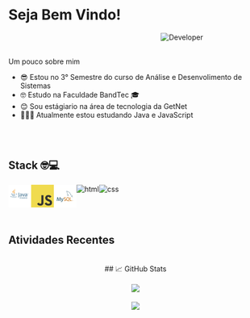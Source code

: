 # Seja Bem Vindo!

<img align="right" width="40%" src="https://i.pinimg.com/originals/e4/26/70/e426702edf874b181aced1e2fa5c6cde.gif" alt="Developer" />

<br>
<br>

Um pouco sobre mim

- 😎 Estou no 3° Semestre do curso de Análise e Desenvolimento de Sistemas 
- 🤓 Estudo na Faculdade BandTec 🎓
- 😊 Sou estágiario na área de tecnologia da GetNet 
- 👨🏽‍💻 Atualmente estou estudando Java e JavaScript 
<br>
<br>

## Stack 🤓💻

<img align="left" alt="Java" width="45px" src="https://raw.githubusercontent.com/github/explore/80688e429a7d4ef2fca1e82350fe8e3517d3494d/topics/java/java.png"/>
<img align="left" alt="JavaScript" width="45px" src="https://raw.githubusercontent.com/github/explore/80688e429a7d4ef2fca1e82350fe8e3517d3494d/topics/javascript/javascript.png" />
<img align="left" alt="Mysql" width="45px" src="https://raw.githubusercontent.com/github/explore/80688e429a7d4ef2fca1e82350fe8e3517d3494d/topics/mysql/mysql.png" />
<img align="left" alt="html" width="45px" src="https://cdn.pixabay.com/photo/2017/08/05/11/16/logo-2582748_640.png" />
<img align="left" alt="css" width="45px" src="https://cdn.pixabay.com/photo/2017/08/05/11/16/logo-2582747_1280.png" />


<br>
<br>
<br>
<br>

## Atividades Recentes 
<br>
<center>
<table>
  <tr>
      ## &#x1f4c8; GitHub Stats

<p align="center">
<a href="https://github.com/rafael-rochaalmeida">
    <img widht="48%" height="194px" align="center" src="https://github-readme-stats.vercel.app/api?username=rafael-rochaalmeida&show_icons=true&theme=gruvbox"/>
</a>

</br>
</br>

<a href="https://github.com/rafael-rochaalmeida">
  <img widht="50%" height="194px" align="center" src="https://github-readme-stats.vercel.app/api/top-langs/?username=rafael-rochaalmeida&hide=html&title_color=D8A52C&text_color=8DBF7B&icon_color=a9fef7&bg_color=282828&layout=compact" />
</a>

</br>
</br>

 
</p>

  </tr>  
</table>
</center>
